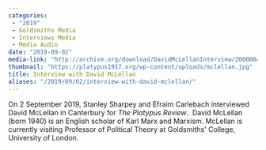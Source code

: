 ```yaml
---
categories:
 - "2019"
 - Goldsmiths Media
 - Interviews Media
 - Media Audio
date: "2019-09-02"
media-link: "http://archive.org/download/DavidMcLellanInterview/Z0000040.mp3"
thumbnail: "https://platypus1917.org/wp-content/uploads/mclellan.jpg"
title: Interview with David McLellan
aliases: "/2019/09/02/interview-with-david-mclellan/"
---
```


On 2 September 2019, Stanley Sharpey and Efraim Carlebach interviewed David McLellan in Canterbury for *The Platypus Review*.  David McLellan (born 1940) is an English scholar of Karl Marx and Marxism. McLellan is currently visiting Professor of Political Theory at Goldsmiths\' College, University of London.
